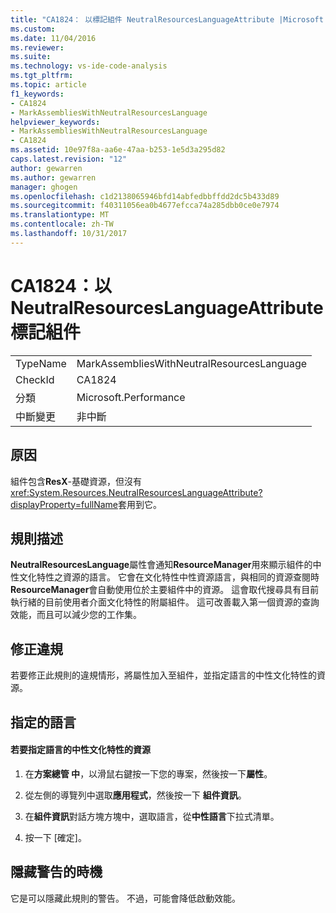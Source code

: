 ```yaml
---
title: "CA1824： 以標記組件 NeutralResourcesLanguageAttribute |Microsoft 文件"
ms.custom: 
ms.date: 11/04/2016
ms.reviewer: 
ms.suite: 
ms.technology: vs-ide-code-analysis
ms.tgt_pltfrm: 
ms.topic: article
f1_keywords:
- CA1824
- MarkAssembliesWithNeutralResourcesLanguage
helpviewer_keywords:
- MarkAssembliesWithNeutralResourcesLanguage
- CA1824
ms.assetid: 10e97f8a-aa6e-47aa-b253-1e5d3a295d82
caps.latest.revision: "12"
author: gewarren
ms.author: gewarren
manager: ghogen
ms.openlocfilehash: c1d2138065946bfd14abfedbbffdd2dc5b433d89
ms.sourcegitcommit: f40311056ea0b4677efcca74a285dbb0ce0e7974
ms.translationtype: MT
ms.contentlocale: zh-TW
ms.lasthandoff: 10/31/2017
---
```

# <a name="ca1824-mark-assemblies-with-neutralresourceslanguageattribute"></a>CA1824：以 NeutralResourcesLanguageAttribute 標記組件
|||  
|-|-|  
|TypeName|MarkAssembliesWithNeutralResourcesLanguage|  
|CheckId|CA1824|  
|分類|Microsoft.Performance|  
|中斷變更|非中斷|  
  
## <a name="cause"></a>原因  
 組件包含**ResX**-基礎資源，但沒有<xref:System.Resources.NeutralResourcesLanguageAttribute?displayProperty=fullName>套用到它。  
  
## <a name="rule-description"></a>規則描述  
 **NeutralResourcesLanguage**屬性會通知**ResourceManager**用來顯示組件的中性文化特性之資源的語言。 它會在文化特性中性資源語言，與相同的資源查閱時**ResourceManager**會自動使用位於主要組件中的資源。 這會取代搜尋具有目前執行緒的目前使用者介面文化特性的附屬組件。 這可改善載入第一個資源的查詢效能，而且可以減少您的工作集。  
  
## <a name="fixing-violations"></a>修正違規  
 若要修正此規則的違規情形，將屬性加入至組件，並指定語言的中性文化特性的資源。  
  
## <a name="specifying-the-language"></a>指定的語言  
  
#### <a name="to-specify-the-language-of-the-resource-of-the-neutral-culture"></a>若要指定語言的中性文化特性的資源  
  
1.  在**方案總管 中**，以滑鼠右鍵按一下您的專案，然後按一下**屬性**。  
  
2.  從左側的導覽列中選取**應用程式**，然後按一下 **組件資訊**。  
  
3.  在**組件資訊**對話方塊方塊中，選取語言，從**中性語言**下拉式清單。  
  
4.  按一下 [確定]。  
  
## <a name="when-to-suppress-warnings"></a>隱藏警告的時機  
 它是可以隱藏此規則的警告。 不過，可能會降低啟動效能。